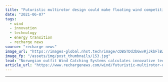 ```yaml
---
title: "Futuristic multirotor design could make floating wind competitive 'as soon as 2022'"
date: "2021-06-07"
tags: 
  - wind
  - innovation
  - technology
  - energy transition
  - recharge news
source: "recharge news"
image_url: "https://images-global.nhst.tech/image/cDBSTDd3bGwvRjJkbFlBZXpTeThZWkNBUFJybW1YR3hrL1dWWmxIT0FnTT0=/nhst/binary/4f06908a99303b183cb49745728f39fc"
image_fp: "/assets/img/post_thumbnails/153.jpg"
lead: "Norwegian outfit Wind Catching Systems calculates innovative technology would transform economics and cut offshore wind farm acreage use by 80%"
article_url: "https://www.rechargenews.com/wind/futuristic-multirotor-design-could-make-floating-wind-competitive-as-soon-as-2022/2-1-1021312"
---
```


---
